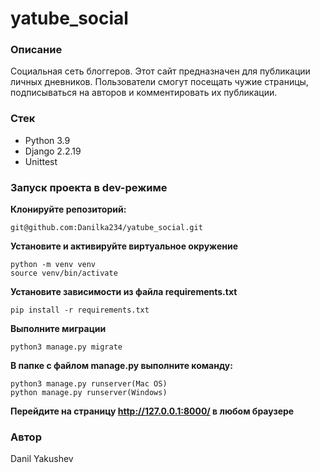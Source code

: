 
# yatube_social
### Описание
Социальная сеть блоггеров. 
Этот сайт предназначен для публикации личных дневников. 
Пользователи смогут посещать чужие страницы, подписываться на авторов и комментировать их публикации.

### Стек
- Python 3.9
- Django 2.2.19
- Unittest

### Запуск проекта в dev-режиме
**Клонируйте репозиторий:**
```
git@github.com:Danilka234/yatube_social.git
```

**Установите и активируйте виртуальное окружение**
```
python -m venv venv
source venv/bin/activate
```

**Установите зависимости из файла requirements.txt**

```
pip install -r requirements.txt
```

**Выполните миграции**

```
python3 manage.py migrate
```

**В папке с файлом manage.py выполните команду:**

```
python3 manage.py runserver(Mac OS)
python manage.py runserver(Windows)
```

**Перейдите на страницу http://127.0.0.1:8000/ в любом браузере**

### Автор
Danil Yakushev
